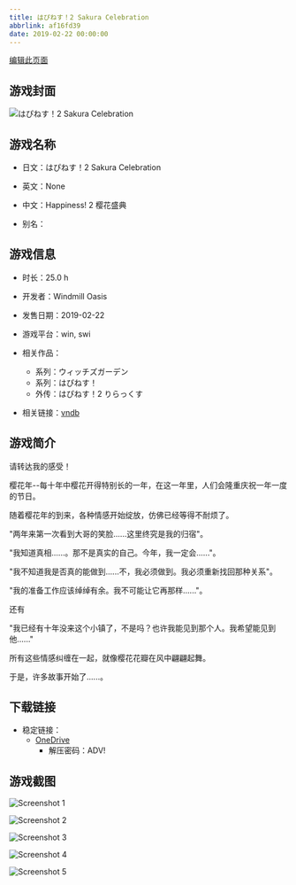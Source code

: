 ```yaml
---
title: はぴねす！2 Sakura Celebration
abbrlink: af16fd39
date: 2019-02-22 00:00:00
---
```

[编辑此页面](https://github.com/ACG-3/ADV3-source/blob/main/source/_posts/games/%E3%81%AF%E3%81%B4%E3%81%AD%E3%81%99%EF%BC%812%20Sakura%20Celebration.md)

## 游戏封面

![はぴねす！2 Sakura Celebration](https://pan.timero.xyz/d/onedrive/img_lib_001/%E3%81%AF%E3%81%B4%E3%81%AD%E3%81%99%EF%BC%812%20Sakura%20Celebration_cover.avif)


## 游戏名称

- 日文：はぴねす！2 Sakura Celebration
- 英文：None
- 中文：Happiness! 2 樱花盛典

- 别名：


## 游戏信息

- 时长：25.0 h
- 开发者：Windmill Oasis
- 发售日期：2019-02-22
- 游戏平台：win, swi
- 相关作品：
   - 系列：ウィッチズガーデン
   - 系列：はぴねす！
   - 外传：はぴねす！2 りらっくす

- 相关链接：[vndb](https://vndb.org/v22013)


## 游戏简介

请转达我的感受！

樱花年--每十年中樱花开得特别长的一年，在这一年里，人们会隆重庆祝一年一度的节日。

随着樱花年的到来，各种情感开始绽放，仿佛已经等得不耐烦了。

"两年来第一次看到大哥的笑脸......这里终究是我的归宿"。

"我知道真相......。那不是真实的自己。今年，我一定会......"。

"我不知道我是否真的能做到......不，我必须做到。我必须重新找回那种关系"。
 
"我的准备工作应该绰绰有余。我不可能让它再那样......"。

还有

"我已经有十年没来这个小镇了，不是吗？也许我能见到那个人。我希望能见到他......"

所有这些情感纠缠在一起，就像樱花花瓣在风中翩翩起舞。

于是，许多故事开始了......。




## 下载链接

- 稳定链接：
    - [OneDrive](https://pan.timero.xyz/onedrive/adv_lib_001/%E3%81%AF%E3%81%B4%E3%81%AD%E3%81%99%EF%BC%812%20Sakura%20Celebration)
        - 解压密码：ADV!



## 游戏截图


![Screenshot 1](https://pan.timero.xyz/d/onedrive/img_lib_001/%E3%81%AF%E3%81%B4%E3%81%AD%E3%81%99%EF%BC%812%20Sakura%20Celebration_Screenshot_1.avif)

![Screenshot 2](https://pan.timero.xyz/d/onedrive/img_lib_001/%E3%81%AF%E3%81%B4%E3%81%AD%E3%81%99%EF%BC%812%20Sakura%20Celebration_Screenshot_2.avif)

![Screenshot 3](https://pan.timero.xyz/d/onedrive/img_lib_001/%E3%81%AF%E3%81%B4%E3%81%AD%E3%81%99%EF%BC%812%20Sakura%20Celebration_Screenshot_3.avif)

![Screenshot 4](https://pan.timero.xyz/d/onedrive/img_lib_001/%E3%81%AF%E3%81%B4%E3%81%AD%E3%81%99%EF%BC%812%20Sakura%20Celebration_Screenshot_4.avif)

![Screenshot 5](https://pan.timero.xyz/d/onedrive/img_lib_001/%E3%81%AF%E3%81%B4%E3%81%AD%E3%81%99%EF%BC%812%20Sakura%20Celebration_Screenshot_5.avif)

